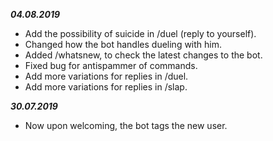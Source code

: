 ***04.08.2019*** 
- Add the possibility of suicide in /duel (reply to yourself).
- Changed how the bot handles dueling with him.
- Added /whatsnew, to check the latest changes to the bot.
- Fixed bug for antispammer of commands.
- Add more variations for replies in /duel.
- Add more variations for replies in /slap.

***30.07.2019***  
- Now upon welcoming, the bot tags the new user.